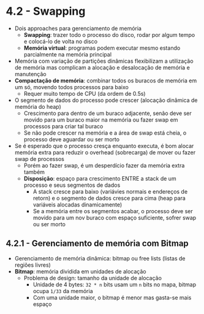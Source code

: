 # 4.2 - Swapping

* Dois approaches para gerenciamento de memória
  * **Swapping**: trazer todo o processo do disco, rodar por algum tempo e colocá-lo de volta no disco
  * **Memória virtual**: programas podem executar mesmo estando parcialmente na memória principal
* Memória com variação de partições dinâmicas flexibilizam a utilização de memória mas complicam a alocação e desalocação de memória e manutenção
* **Compactação de memória**: combinar todos os buracos de memória em um só, movendo todos processos para baixo
  * Requer muito tempo de CPU (da ordem de 0.5s)
* O segmento de dados do processo pode crescer (alocação dinâmica de memória do heap)
  * Crescimento para dentro de um buraco adjacente, senão deve ser movido para um buraco maior na memória ou fazer swap em processos para criar tal buraco
  * Se não pode crescer na memória e a área de swap está cheia, o processo deve aguardar ou ser morto
* Se é esperado que o processo cresça enquanto executa, é bom alocar memória extra para reduzir o overhead (sobrecarga) de mover ou fazer swap de processos
  * Porém ao fazer swap, é um desperdício fazer da memória extra também
  * **Disposição**: espaço para crescimento ENTRE a stack de um processo e seus segmentos de dados
    * A stack cresce para baixo (variávies normais e endereços de retorn) e o segmento de dados cresce para cima (heap para variáveis alocadas dinamicamente)
    * Se a memória entre os segmentos acabar, o processo deve ser movido para um nov buraco com espaço suficiente, sofrer swap ou ser morto

## 4.2.1 - Gerenciamento de memória com Bitmap

* Gerenciamento de memória dinâmica: bitmap ou free lists (listas de regiões livres)
* **Bitmap**: memória dividida em unidades de alocação
  * Problema de design: tamanho da unidade de alocação
    * Unidade de 4 bytes: `32 * n` bits usam um `n` bits no mapa, bitmap ocupa `1/33` da memória
    * Com uma unidade maior, o bitmap é menor mas gasta-se mais espaço